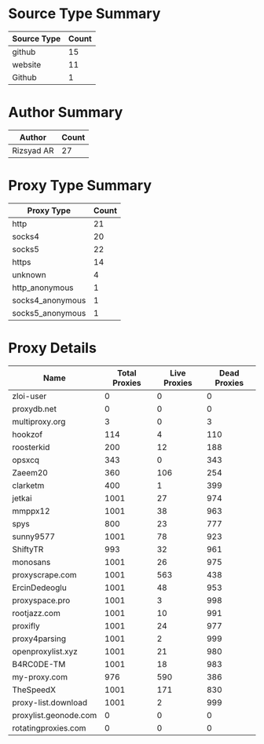 # Source Type Summary

| Source Type | Count |
|-------------|-------|
| github | 15 |
| website | 11 |
| Github | 1 |


# Author Summary

| Author | Count |
|--------|-------|
| Rizsyad AR | 27 |


# Proxy Type Summary

| Proxy Type | Count |
|------------|-------|
| http | 21 |
| socks4 | 20 |
| socks5 | 22 |
| https | 14 |
| unknown | 4 |
| http_anonymous | 1 |
| socks4_anonymous | 1 |
| socks5_anonymous | 1 |


# Proxy Details

| Name | Total Proxies | Live Proxies | Dead Proxies |
|------|---------------|--------------|---------------|
| zloi-user | 0 | 0 | 0 |
| proxydb.net | 0 | 0 | 0 |
| multiproxy.org | 3 | 0 | 3 |
| hookzof | 114 | 4 | 110 |
| roosterkid | 200 | 12 | 188 |
| opsxcq | 343 | 0 | 343 |
| Zaeem20 | 360 | 106 | 254 |
| clarketm | 400 | 1 | 399 |
| jetkai | 1001 | 27 | 974 |
| mmppx12 | 1001 | 38 | 963 |
| spys | 800 | 23 | 777 |
| sunny9577 | 1001 | 78 | 923 |
| ShiftyTR | 993 | 32 | 961 |
| monosans | 1001 | 26 | 975 |
| proxyscrape.com | 1001 | 563 | 438 |
| ErcinDedeoglu | 1001 | 48 | 953 |
| proxyspace.pro | 1001 | 3 | 998 |
| rootjazz.com | 1001 | 10 | 991 |
| proxifly | 1001 | 24 | 977 |
| proxy4parsing | 1001 | 2 | 999 |
| openproxylist.xyz | 1001 | 21 | 980 |
| B4RC0DE-TM | 1001 | 18 | 983 |
| my-proxy.com | 976 | 590 | 386 |
| TheSpeedX | 1001 | 171 | 830 |
| proxy-list.download | 1001 | 2 | 999 |
| proxylist.geonode.com | 0 | 0 | 0 |
| rotatingproxies.com | 0 | 0 | 0 |
